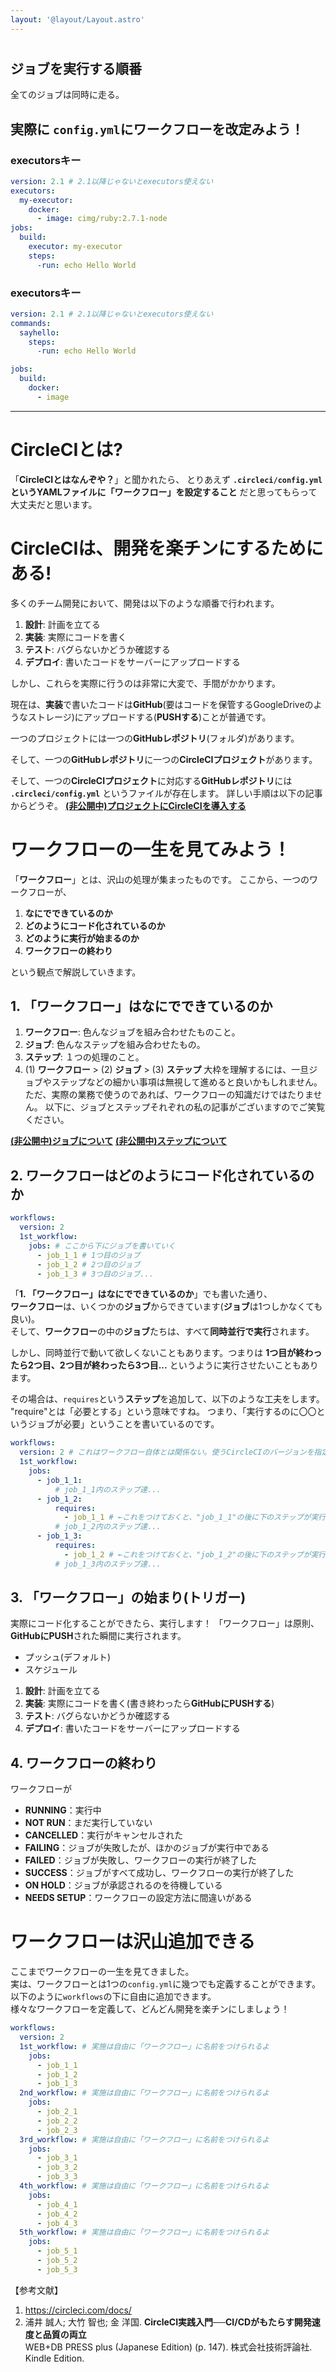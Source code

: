 ```yaml
---
layout: '@layout/Layout.astro'
---
```

# 

## ジョブを実行する順番
全てのジョブは同時に走る。

## 実際に `config.yml`にワークフローを改定みよう！

### **executors**キー
```yaml
version: 2.1 # 2.1以降じゃないとexecutors使えない
executors:
  my-executor:
    docker:
      - image: cimg/ruby:2.7.1-node
jobs:
  build:
    executor: my-executor
    steps:
      -run: echo Hello World
```
### **executors**キー
```yaml
version: 2.1 # 2.1以降じゃないとexecutors使えない
commands:
  sayhello:
    steps:
      -run: echo Hello World

jobs:
  build:
    docker:
      - image
```



---

# CircleCIとは?
「**CircleCIとはなんぞや？**」と聞かれたら、
とりあえず
**`.circleci/config.yml`というYAMLファイルに「ワークフロー」を設定すること**
だと思ってもらって大丈夫だと思います。

# CircleCIは、開発を楽チンにするためにある!
多くのチーム開発において、開発は以下のような順番で行われます。
1. **設計**: 計画を立てる
1. **実装**: 実際にコードを書く
1. **テスト**: バグらないかどうか確認する
1. **デプロイ**: 書いたコードをサーバーにアップロードする

しかし、これらを実際に行うのは非常に大変で、手間がかかります。

現在は、**実装**で書いたコードは**GitHub**(要はコードを保管するGoogleDriveのようなストレージ)にアップロードする(**PUSHする**)ことが普通です。

一つのプロジェクトには一つの**GitHubレポジトリ**(フォルダ)があります。

そして、一つの**GitHubレポジトリ**に一つの**CircleCIプロジェクト**があります。

そして、一つの**CircleCIプロジェクト**に対応する**GitHubレポジトリ**には
**`.circleci/config.yml`** というファイルが存在します。
詳しい手順は以下の記事からどうぞ。
[**(非公開中)プロジェクトにCircleCIを導入する**](example.com)

# ワークフローの一生を見てみよう！
「**ワークフロー**」とは、沢山の処理が集まったものです。
ここから、一つのワークフローが、
1. **なにでできているのか**
1. **どのようにコード化されているのか**
1. **どのように実行が始まるのか**
1. **ワークフローの終わり**

という観点で解説していきます。

## 1. 「ワークフロー」はなにでできているのか
1. **ワークフロー**: 色んなジョブを組み合わせたものこと。
1. **ジョブ**: 色んなステップを組み合わせたもの。
1. **ステップ**: １つの処理のこと。
1. (1) **ワークフロー** > (2) **ジョブ** > (3) **ステップ**
大枠を理解するには、一旦ジョブやステップなどの細かい事項は無視して進めると良いかもしれません。
ただ、実際の業務で使うのであれば、ワークフローの知識だけではたりません。
以下に、ジョブとステップそれぞれの私の記事がございますのでご笑覧ください。

[**(非公開中)ジョブについて**](example.com)
[**(非公開中)ステップについて**](example.com)

## 2. ワークフローはどのようにコード化されているのか
```yaml
workflows:
  version: 2
  1st_workflow:
    jobs: # ここから下にジョブを書いていく
      - job_1_1 # 1つ目のジョブ
      - job_1_2 # 2つ目のジョブ
      - job_1_3 # 3つ目のジョブ...
```
「**1. 「ワークフロー」はなにでできているのか**」でも書いた通り、<br>**ワークフロー**は、いくつかの**ジョブ**からできています(**ジョブ**は1つしかなくても良い)。<br>そして、**ワークフロー**の中の**ジョブ**たちは、すべて**同時並行で実行**されます。

しかし、同時並行で動いて欲しくないこともあります。つまりは
**1つ目が終わったら2つ目、2つ目が終わったら3つ目...**
というように実行させたいこともあります。

その場合は、`requires`という**ステップ**を追加して、以下のような工夫をします。
"require"とは「必要とする」という意味ですね。
つまり、「実行するのに〇〇というジョブが必要」ということを書いているのです。
```yaml
workflows:
  version: 2 # これはワークフロー自体とは関係ない。使うCircleCIのバージョンを指定している。
  1st_workflow:
    jobs:
      - job_1_1:
          # job_1_1内のステップ達...
      - job_1_2:
          requires:
            - job_1_1 # ←これをつけておくと、"job_1_1"の後に下のステップが実行される
          # job_1_2内のステップ達...
      - job_1_3:
          requires:
            - job_1_2 # ←これをつけておくと、"job_1_2"の後に下のステップが実行される
          # job_1_3内のステップ達...
```
## 3. 「ワークフロー」の始まり(トリガー)
実際にコード化することができたら、実行します！
「ワークフロー」は原則、**GitHubにPUSH**された瞬間に実行されます。
* プッシュ(デフォルト)
* スケジュール
1. **設計**: 計画を立てる
1. **実装**: 実際にコードを書く(書き終わったら**GitHubにPUSHする**)
1. **テスト**: バグらないかどうか確認する
1. **デプロイ**: 書いたコードをサーバーにアップロードする

## 4. ワークフローの終わり
ワークフローが
* **RUNNING**：実行中
* **NOT RUN**：まだ実行していない
* **CANCELLED**：実行がキャンセルされた
* **FAILING**：ジョブが失敗したが、ほかのジョブが実行中である
* **FAILED**：ジョブが失敗し、ワークフローの実行が終了した
* **SUCCESS**：ジョブがすべて成功し、ワークフローの実行が終了した
* **ON HOLD**：ジョブが承認されるのを待機している
* **NEEDS SETUP**：ワークフローの設定方法に間違いがある

# ワークフローは沢山追加できる
ここまでワークフローの一生を見てきました。
<br>実は、ワークフローとは1つの`config.yml`に幾つでも定義することができます。
<br>以下のように`workflows`の下に自由に追加できます。
<br>様々なワークフローを定義して、どんどん開発を楽チンにしましょう！
```yaml
workflows:
  version: 2
  1st_workflow: # 実施は自由に「ワークフロー」に名前をつけられるよ
    jobs:
      - job_1_1
      - job_1_2
      - job_1_3
  2nd_workflow: # 実施は自由に「ワークフロー」に名前をつけられるよ
    jobs:
      - job_2_1
      - job_2_2
      - job_2_3
  3rd_workflow: # 実施は自由に「ワークフロー」に名前をつけられるよ
    jobs:
      - job_3_1
      - job_3_2
      - job_3_3
  4th_workflow: # 実施は自由に「ワークフロー」に名前をつけられるよ
    jobs:
      - job_4_1
      - job_4_2
      - job_4_3
  5th_workflow: # 実施は自由に「ワークフロー」に名前をつけられるよ
    jobs:
      - job_5_1
      - job_5_2
      - job_5_3
```
【参考文献】
1. https://circleci.com/docs/
1. 浦井 誠人; 大竹 智也; 金 洋国. **CircleCI実践入門──CI/CDがもたらす開発速度と品質の両立**<br>WEB+DB PRESS plus (Japanese Edition) (p. 147). 株式会社技術評論社. Kindle Edition. 
